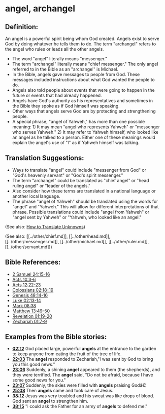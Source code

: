 # angel, archangel #

## Definition: ##

An angel is a powerful spirit being whom God created. Angels exist to serve God by doing whatever he tells them to do. The term "archangel" refers to the angel who rules or leads all the other angels.

* The word "angel" literally means "messenger."
* The term "archangel" literally means "chief messenger." The only angel referred to in the Bible as an "archangel" is Michael.
* In the Bible, angels gave messages to people from God. These messages included instructions about what God wanted the people to do.
* Angels also told people about events that were going to happen in the future or events that had already happened.
* Angels have God's authority as his representatives and sometimes in the Bible they spoke as if God himself was speaking.
* Other ways that angels serve God are by protecting and strengthening people.
* A special phrase, "angel of Yahweh," has more than one possible meaning: 1) It may mean "angel who represents Yahweh" or "messenger who serves Yahweh." 2) It may refer to Yahweh himself, who looked like an angel as he talked to a person. Either one of these meanings would explain the angel's use of "I" as if Yahweh himself was talking.

## Translation Suggestions: ##

* Ways to translate "angel" could include "messenger from God" or "God's heavenly servant" or "God's spirit messenger."
* The term "archangel" could be translated as "chief angel" or "head ruling angel" or "leader of the angels."
* Also consider how these terms are translated in a national language or another local language.
* The phrase "angel of Yahweh" should be translated using the words for "angel" and "Yahweh." This will allow for different interpretations of that phrase. Possible translations could include "angel from Yahweh" or "angel sent by Yahweh" or "Yahweh, who looked like an angel."

(See also: [How to Translate Unknowns](en/ta-vol1/translate/man/translate-unknown))

(See also: [[../other/chief.md]], [[../other/head.md]], [[../other/messenger.md]], [[../other/michael.md]], [[../other/ruler.md]], [[../other/servant.md]])

## Bible References: ##

* [2 Samuel 24:15-16](en/tn/2sa/help/24/15)
* [Acts 10:3-6](en/tn/act/help/10/03)
* [Acts 12:22-23](en/tn/act/help/12/22)
* [Colossians 02:18-19](en/tn/col/help/02/18)
* [Genesis 48:14-16](en/tn/gen/help/48/14)
* [Luke 02:13-14](en/tn/luk/help/02/13)
* [Mark 08:38](en/tn/mrk/help/08/38)
* [Matthew 13:49-50](en/tn/mat/help/13/49)
* [Revelation 01:19-20](en/tn/rev/help/01/19)
* [Zechariah 01:7-9](en/tn/zec/help/01/07)

## Examples from the Bible stories: ##

* __[02:12](en/tn/obs/help/02/12)__ God placed large, powerful __angels__  at the entrance to the garden to keep anyone from eating the fruit of the tree of life.
* __[22:03](en/tn/obs/help/22/03)__ The __angel__  responded to Zechariah,"I was sent by God to bring you this good news."
* __[23:06](en/tn/obs/help/23/06)__ Suddenly, a shining __angel__  appeared to them (the shepherds), and they were terrified. The __angel__  said, "Do not be afraid, because I have some good news for you."
* __[23:07](en/tn/obs/help/23/07)__ Suddenly, the skies were filled with __angels__  praising Godâ€¦
* __[25:08](en/tn/obs/help/25/08)__ Then __angels__  came and took care of Jesus.
* __[38:12](en/tn/obs/help/38/12)__ Jesus was very troubled and his sweat was like drops of blood. God sent an __angel__  to strengthen him.
* __[38:15](en/tn/obs/help/38/15)__ "I could ask the Father for an army of __angels__  to defend me."